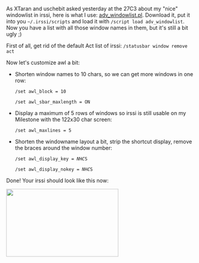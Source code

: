 <html><body><p>As XTaran and uschebit asked yesterday at the 27C3 about my "nice" windowlist in irssi, here is what I use: <a href="http://anti.teamidiot.de/static/nei/*/Code/Irssi/adv_windowlist.pl">adv_windowlist.pl</a>. Download it, put it into you <code>~/.irssi/scripts</code> and load it with <code>/script load adv_windowlist</code>. Now you have a list with all those window names in them, but it's still a bit ugly ;)



First of all, get rid of the default Act list of irssi: <code>/statusbar window remove act</code>



Now let's customize awl a bit:

</p><ul>

<li>Shorten window names to 10 chars, so we can get more windows in one row:﻿

<code>/set awl_block = 10</code>

<code>/set awl_sbar_maxlength = ON</code></li>

<li>Display a maximum of 5 rows of windows so irssi is still usable on my Milestone with the 122x30 char screen:

<code>/set awl_maxlines = 5</code></li>

<li>Shorten the windowname layout a bit, strip the shortcut display, remove the braces around the window number:

<code>/set awl_display_key = $N$H$C$S</code>

<code>/set awl_display_nokey = $N$H$C$S</code></li>

</ul>

Done! Your irssi should look like this now:



<a href="/wp-content/uploads/2010/12/irssi-awl.png"><img class="alignnone size-medium wp-image-759" title="irssi advanced windowlist" src="https://www.die-welt.net/wp-content/uploads/2010/12/irssi-awl-300x181.png" alt="" width="300" height="181"></a></body></html>